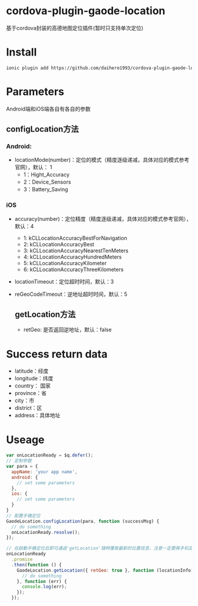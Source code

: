 # cordova-plugin-gaode-location

基于cordova封装的高德地图定位插件(暂时只支持单次定位)

# Install

```bash
ionic plugin add https://github.com/daihere1993/cordova-plugin-gaode-location --variable ANDROIDKEY=YOU_ANDROIDKEY --variable IOSKEY=YOU_IOSKEY --variable LOCATION_USAGE_DESCRIPTION="使用定位功能以查询人员附近公交车辆"
```

# Parameters

Android端和iOS端各自有各自的参数

## configLocation方法

### Android:

- locationMode(number)：定位的模式（精度逐级递减，具体对应的模式参考官网），默认： 1
  - 1：Hight_Accuracy
  - 2：Device_Sensors
  - 3：Battery_Saving

### iOS

- accuracy(number)：定位精度（精度逐级递减，具体对应的模式参考官网），默认：4
  - 1: kCLLocationAccuracyBestForNavigation
  - 2: kCLLocationAccuracyBest
  - 3: kCLLocationAccuracyNearestTenMeters
  - 4: kCLLocationAccuracyHundredMeters
  - 5: kCLLocationAccuracyKilometer
  - 6: kCLLocationAccuracyThreeKilometers
- locationTimeout：定位超时时间，默认：3
- reGeoCodeTimeout：逆地址超时时间，默认：5

  ## getLocation方法

  - retGeo: 是否返回逆地址，默认：false

# Success return data

- latitude：经度
- longitude：纬度
- country： 国家
- province：省
- city：市
- district：区
- address：具体地址

# Useage

```Javascript
var onLocationReady = $q.defer();
// 定制参数
var para = {
  appName: 'your app name',
  android: {
    // set some parameters
  },
  ios: {
    // set some parameters
  }
}
// 配置手機定位
GaodeLocation.configLocation(para, function (successMsg) {
  // do something
  onLocationReady.resolve();
});

// 在啟動手機定位后即可通過'getLocation'隨時獲取最新的位置信息，注意一定要再手机定位启动成功之后执行，否则会报错
onLocationReady
  .promise
  .then(function () {
    GaodeLocation.getLocation({ retGeo: true }, function (locationInfo) {
      // do something
    }, function (err) {
      console.log(err);
    });
  });
```
